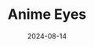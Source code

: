 ---
title: Anime Eyes
caption: A piece made as part of the "100 day challenge" with Affinity 2. Inspired by "Bad Aplle" which impressed me in my younger years.
img: $assets/gallery/AlbedoPout - 08.png
date: 2024-08-14
showcase: true
color: "#FFFFFF"
---
